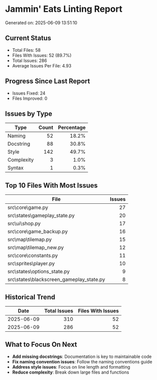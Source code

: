 # Jammin' Eats Linting Report

Generated on: 2025-06-09 13:51:10

## Current Status

- Total Files: 58
- Files With Issues: 52 (89.7%)
- Total Issues: 286
- Average Issues Per File: 4.93

## Progress Since Last Report

- Issues Fixed: 24
- Files Improved: 0

## Issues by Type

| Type | Count | Percentage |
|------|------:|-----------:|
| Naming | 52 | 18.2% |
| Docstring | 88 | 30.8% |
| Style | 142 | 49.7% |
| Complexity | 3 | 1.0% |
| Syntax | 1 | 0.3% |

## Top 10 Files With Most Issues

| File | Issues |
|------|-------:|
| src\core\game.py | 27 |
| src\states\gameplay_state.py | 20 |
| src\ui\shop.py | 17 |
| src\core\game_backup.py | 16 |
| src\map\tilemap.py | 15 |
| src\map\tilemap_new.py | 12 |
| src\core\constants.py | 11 |
| src\sprites\player.py | 10 |
| src\states\options_state.py | 9 |
| src\states\blackscreen_gameplay_state.py | 8 |

## Historical Trend

| Date | Total Issues | Files With Issues |
|------|-------------:|------------------:|
| 2025-06-09 | 310 | 52 |
| 2025-06-09 | 286 | 52 |

## What to Focus On Next

- **Add missing docstrings**: Documentation is key to maintainable code
- **Fix naming convention issues**: Follow the naming conventions guide
- **Address style issues**: Focus on line length and formatting
- **Reduce complexity**: Break down large files and functions
